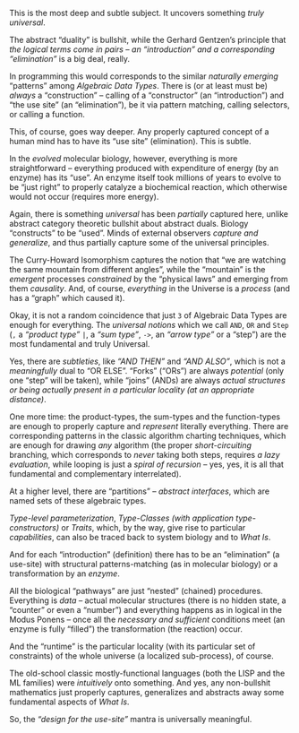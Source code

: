 This is the most deep and subtle subject. It uncovers something *truly universal*.

The abstract &ldquo;duality&rdquo; is bullshit, while the Gerhard Gentzen&rsquo;s principle that *the logical terms come in pairs &#x2013; an &ldquo;introduction&rdquo; and a corresponding &ldquo;elimination&rdquo;* is a big deal, really.

In programming this would corresponds to the similar *naturally emerging* &ldquo;patterns&rdquo; among *Algebraic Data Types*. There is (or at least must be) *always* a &ldquo;construction&rdquo; &#x2013; calling of a &ldquo;constructor&rdquo; (an &ldquo;introduction&rdquo;) and &ldquo;the use site&rdquo; (an &ldquo;elimination&rdquo;), be it via pattern matching, calling selectors, or calling a function.

This, of course, goes way deeper. Any properly captured concept of a human mind has to have its &ldquo;use site&rdquo; (elimination). This is subtle.

In the *evolved* molecular biology, however, everything is more straightforward &#x2013; everything produced with expenditure of energy (by an enzyme) has its &ldquo;use&rdquo;. An enzyme itself took millions of years to evolve to be &ldquo;just right&rdquo; to properly catalyze a biochemical reaction, which otherwise would not occur (requires more energy).

Again, there is something *universal* has been *partially* captured here, unlike abstract category theoretic bullshit about abstract duals. Biology &ldquo;constructs&rdquo; to be &ldquo;used&rdquo;. Minds of external observers *capture and generalize*, and thus partially capture some of the universal principles.

The Curry-Howard Isomorphism captures the notion that &ldquo;we are watching the same mountain from different angles&rdquo;, while the &ldquo;mountain&rdquo; is the *emergent* processes *constrained* by the &ldquo;physical laws&rdquo; and emerging from them *causality*. And, of course, *everything* in the Universe is a *process* (and has a &ldquo;graph&rdquo; which caused it).

Okay, it is not a random coincidence that just `3` of Algebraic Data Types are enough for everything. The *universal notions* which we call `AND`, `OR` and `Step` (`,` a *&ldquo;product type&rdquo;* `|`, a *&ldquo;sum type&rdquo;*, `->`, an *&ldquo;arrow type&rdquo;* or a &ldquo;step&rdquo;) are the most fundamental and truly Universal.

Yes, there are *subtleties*, like *&ldquo;AND THEN&rdquo;* and *&ldquo;AND ALSO&rdquo;*, which is not a *meaningfully* dual to &ldquo;OR ELSE&rdquo;. &ldquo;Forks&rdquo; (&ldquo;ORs&rdquo;) are always *potential* (only one &ldquo;step&rdquo; will be taken), while &ldquo;joins&rdquo; (ANDs) are always *actual structures or being actually present in a particular locality (at an appropriate distance)*.

One more time: the product-types, the sum-types and the function-types are enough to properly capture and *represent* literally everything. There are corresponding patterns in the classic algorithm charting techniques, which are enough for drawing *any* algorithm (the proper *short-circuiting* branching, which corresponds to *never* taking both steps, requires *a lazy evaluation*, while looping is just a *spiral of recursion* &#x2013; yes, yes, it is all that fundamental and complementary interrelated).

At a higher level, there are &ldquo;partitions&rdquo; &#x2013; *abstract interfaces*, which are named sets of these algebraic types.

*Type-level parameterization*, *Type-Classes (with application type-constructors)* or *Traits*, which, by the way, give rise to particular *capabilities*, can also be traced back to system biology and to *What Is*.

And for each &ldquo;introduction&rdquo; (definition) there has to be an &ldquo;elimination&rdquo; (a use-site) with structural patterns-matching (as in molecular biology) or a transformation by an *enzyme*.

All the biological &ldquo;pathways&rdquo; are just &ldquo;nested&rdquo; (chained) procedures. Everything is *data* &#x2013; actual molecular structures (there is no hidden state, a &ldquo;counter&rdquo; or even a &ldquo;number&rdquo;) and everything happens as in logical in the Modus Ponens &#x2013; once all the *necessary and sufficient* conditions meet (an enzyme is fully &ldquo;filled&rdquo;) the transformation (the reaction) occur.

And the &ldquo;runtime&rdquo; is the particular locality (with its particular set of constraints) of the whole universe (a localized sub-process), of course.

The old-school classic mostly-functional languages (both the LISP and the ML families) were *intuitively* onto something. And yes, any non-bullshit mathematics just properly captures, generalizes and abstracts away some fundamental aspects of *What Is*.

So, the *&ldquo;design for the use-site&rdquo;* mantra is universally meaningful.
